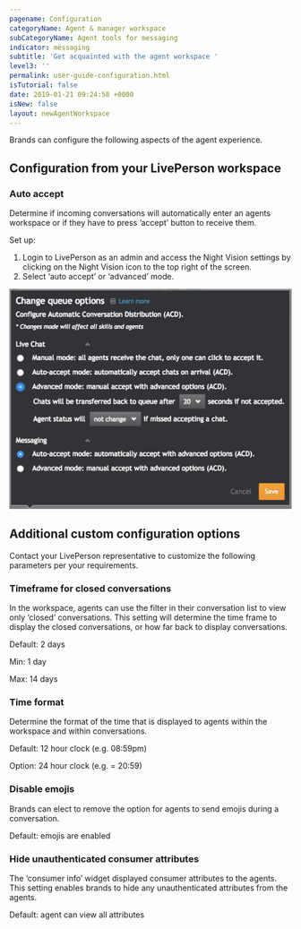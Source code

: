 ```yaml
---
pagename: Configuration
categoryName: Agent & manager workspace
subCategoryName: Agent tools for messaging
indicator: messaging
subtitle: 'Get acquainted with the agent workspace '
level3: ''
permalink: user-guide-configuration.html
isTutorial: false
date: 2019-01-21 09:24:58 +0000
isNew: false
layout: newAgentWorkspace
---
```


Brands can configure the following aspects of the agent experience.

## Configuration from your LivePerson workspace

### Auto accept

Determine if incoming conversations will automatically enter an agents workspace or if they have to press ’accept’ button to receive them.

Set up: 
1. Login to LivePerson as an admin and access the Night Vision settings by clicking on the Night Vision icon to the top right of the screen.
2. Select ‘auto accept’ or ‘advanced’ mode.

![alt text](img/workspace-configuration-1.png)

## Additional custom configuration options 

Contact your LivePerson representative to customize the following parameters per your requirements.

### Timeframe for closed conversations 
In the workspace, agents can use the filter in their conversation list to view only ‘closed’ conversations.  This setting will determine the time frame to display the closed conversations, or how far back to display conversations.  

Default: 2 days

Min: 1 day

Max: 14 days

### Time format
Determine the format of the time that is displayed to agents within the workspace and within conversations.

Default: 12 hour clock (e.g. 08:59pm)

Option: 24 hour clock (e.g.  = 20:59)

### Disable emojis
Brands can elect to remove the option for agents to send emojis during a conversation. 

Default: emojis are enabled 

### Hide unauthenticated consumer attributes
The ‘consumer info’ widget displayed consumer attributes to the agents.  This setting enables brands to hide any unauthenticated attributes from the agents. 

Default: agent can view all attributes

